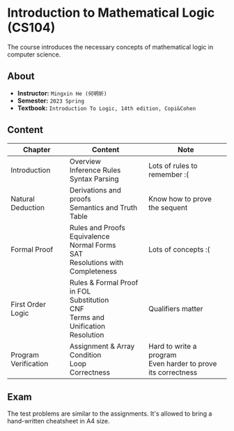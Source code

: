 # Introduction to Mathematical Logic (CS104)

The course introduces the necessary concepts of mathematical logic in computer science.

## About

- **Instructor:** `Mingxin He (何明昕)`
- **Semester:** `2023 Spring`
- **Textbook:** `Introduction To Logic, 14th edition, Copi&Cohen`

## Content

| Chapter              | Content                                                      | Note                                                         |
| -------------------- | ------------------------------------------------------------ | ------------------------------------------------------------ |
| Introduction         | Overview<br>Inference Rules<br>Syntax Parsing                | Lots of rules to remember :(                                 |
| Natural Deduction    | Derivations and proofs<br>Semantics and Truth Table          | Know how to prove the sequent                                |
| Formal Proof         | Rules and Proofs<br>Equivalence<br>Normal Forms<br>SAT<br>Resolutions with Completeness | Lots of concepts :(                                          |
| First Order Logic    | Rules & Formal  Proof in FOL<br>Substitution<br>CNF<br>Terms and Unification<br>Resolution | Qualifiers matter                                            |
| Program Verification | Assignment & Array<br>Condition<br>Loop<br>Correctness       | Hard to write a program<br>Even harder to prove its correctness |

## Exam

The test problems are similar to the assignments. It's allowed to bring a hand-written cheatsheet in A4 size.
